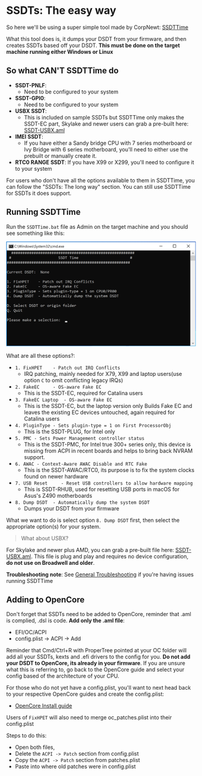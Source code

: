 # SSDTs: The easy way

So here we'll be using a super simple tool made by CorpNewt: [SSDTTime](https://github.com/corpnewt/SSDTTime)

What this tool does is, it dumps your DSDT from your firmware, and then creates SSDTs based off your DSDT. **This must be done on the target machine running either Windows or Linux**

## So what **CAN'T** SSDTTime do

* **SSDT-PNLF**:
  * Need to be configured to your system
* **SSDT-GPI0**:
  * Need to be configured to your system
* **USBX SSDT**:
  * This is included on sample SSDTs but SSDTTime only makes the SSDT-EC part, Skylake and newer users can grab a pre-built here: [SSDT-USBX.aml](https://github.com/macos86/OpenCore-Post-Install/blob/master/extra-files/SSDT-USBX.aml)
* **IMEI SSDT**:
  * If you have either a Sandy bridge CPU with 7 series motherboard or Ivy Bridge with 6 series motherboard, you'll need to either use the prebuilt or manually create it.
* **RTC0 RANGE SSDT**:
  If you have X99 or X299, you'll need to configure it to your system

For users who don't have all the options available to them in SSDTTime, you can follow the "SSDTs: The long way" section. You can still use SSDTTime for SSDTs it does support.

## Running SSDTTime

Run the `SSDTTime.bat` file as Admin on the target machine and you should see something like this:

![](./images/ssdt-easy-md/ssdttime.png)

What are all these options?:

* `1. FixHPET    - Patch out IRQ Conflicts`
  * IRQ patching, mainly needed for X79, X99 and laptop users(use option `C` to omit conflicting legacy IRQs)
* `2. FakeEC     - OS-aware Fake EC`
  * This is the SSDT-EC, required for Catalina users
* `3. FakeEC Laptop  - OS-aware Fake EC`
  * This is the SSDT-EC, but the laptop version only Builds Fake EC and leaves the existing EC devices untouched, again required for Catalina users
* `4. PluginType - Sets plugin-type = 1 on First ProcessorObj`
  * This is the SSDT-PLUG, for Intel only
* `5. PMC - Sets Power Management controller status`
  * This is the SSDT-PMC, for Intel true 300+ series only, this device is missing from ACPI in recent boards and helps to bring back NVRAM support.
* `6. AWAC - Context-Aware AWAC Disable and RTC Fake`
  * This is the SSDT-AWAC/RTC0, its purpose  is to fix the system clocks found on newer hardware
* `7. USB Reset     - Reset USB controllers to allow hardware mapping`
  * This is SSDT-RHUB, used for resetting USB ports in macOS for Asus's Z490 motherboards
* `8. Dump DSDT  - Automatically dump the system DSDT`
  * Dumps your DSDT from your firmware

What we want to do is select option `8. Dump DSDT` first, then select the appropriate option(s) for your system.

> What about USBX?

For Skylake and newer plus AMD, you can grab a pre-built file here: [SSDT-USBX.aml](https://github.com/macos86/OpenCore-Post-Install/blob/master/extra-files/SSDT-USBX.aml). This file is plug and play and requires no device configuration, **do not use on Broadwell and older**.

**Troubleshooting note**: See [General Troubleshooting](/OpenCore-Install-Guide/troubleshooting/troubleshooting.md) if you're having issues running SSDTTime

## Adding to OpenCore

Don't forget that SSDTs need to be added to OpenCore, reminder that .aml is complied, .dsl is code. **Add only the .aml file**:

* EFI/OC/ACPI
* config.plist -> ACPI -> Add

Reminder that Cmd/Ctrl+R with ProperTree pointed at your OC folder will add all your SSDTs, kexts and .efi drivers to the config for you. **Do not add your DSDT to OpenCore, its already in your firmware**. If you are unsure what this is referring to, go back to the OpenCore guide and select your config based of the architecture of your CPU.

For those who do not yet have a config.plist, you'll want to next head back to your respective OpenCore guides and create the config.plist:

* [OpenCore Install guide](/)

Users of `FixHPET` will also need to merge oc_patches.plist into their config.plist

Steps to do this:

* Open both files,
* Delete the `ACPI -> Patch` section from config.plist
* Copy the `ACPI -> Patch` section from patches.plist
* Paste into where old patches were in config.plist

